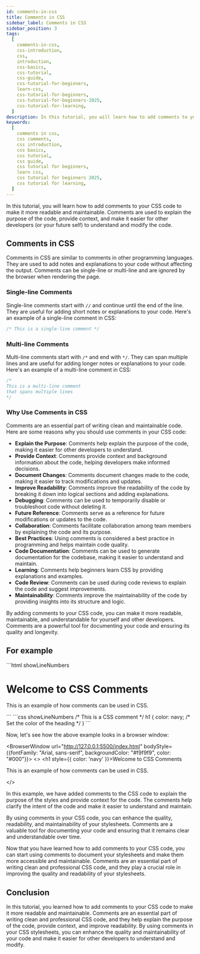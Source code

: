 ```yaml
---
id: comments-in-css
title: Comments in CSS
sidebar_label: Comments in CSS
sidebar_position: 3
tags:
  [
    comments-in-css,
    css-introduction,
    css,
    introduction,
    css-basics,
    css-tutorial,
    css-guide,
    css-tutorial-for-beginners,
    learn-css,
    css-tutorial-for-beginners,
    css-tutorial-for-beginners-2025,
    css-tutorial-for-learning,
  ]
description: In this tutorial, you will learn how to add comments to your CSS code to make it more readable and maintainable.
keywords:
  [
    comments in css,
    css comments,
    css introduction,
    css basics,
    css tutorial,
    css guide,
    css tutorial for beginners,
    learn css,
    css tutorial for beginners 2025,
    css tutorial for learning,
  ]
---
```


In this tutorial, you will learn how to add comments to your CSS code to make it more readable and maintainable. Comments are used to explain the purpose of the code, provide context, and make it easier for other developers (or your future self) to understand and modify the code.

<AdsComponent />

## Comments in CSS

Comments in CSS are similar to comments in other programming languages. They are used to add notes and explanations to your code without affecting the output. Comments can be single-line or multi-line and are ignored by the browser when rendering the page.

### Single-line Comments

Single-line comments start with `//` and continue until the end of the line. They are useful for adding short notes or explanations to your code. Here's an example of a single-line comment in CSS:

```css title="styles.css" showLineNumbers
/* This is a single-line comment */
```

### Multi-line Comments

Multi-line comments start with `/*` and end with `*/`. They can span multiple lines and are useful for adding longer notes or explanations to your code. Here's an example of a multi-line comment in CSS:

```css title="styles.css" showLineNumbers
/*
This is a multi-line comment
that spans multiple lines
*/
```

### Why Use Comments in CSS

Comments are an essential part of writing clean and maintainable code. Here are some reasons why you should use comments in your CSS code:

- **Explain the Purpose**: Comments help explain the purpose of the code, making it easier for other developers to understand.
- **Provide Context**: Comments provide context and background information about the code, helping developers make informed decisions.
- **Document Changes**: Comments document changes made to the code, making it easier to track modifications and updates.
- **Improve Readability**: Comments improve the readability of the code by breaking it down into logical sections and adding explanations.  
- **Debugging**: Comments can be used to temporarily disable or troubleshoot code without deleting it.
- **Future Reference**: Comments serve as a reference for future modifications or updates to the code.
- **Collaboration**: Comments facilitate collaboration among team members by explaining the code and its purpose.
- **Best Practices**: Using comments is considered a best practice in programming and helps maintain code quality.
- **Code Documentation**: Comments can be used to generate documentation for the codebase, making it easier to understand and maintain.
- **Learning**: Comments help beginners learn CSS by providing explanations and examples.
- **Code Review**: Comments can be used during code reviews to explain the code and suggest improvements.
- **Maintainability**: Comments improve the maintainability of the code by providing insights into its structure and logic.

By adding comments to your CSS code, you can make it more readable, maintainable, and understandable for yourself and other developers. Comments are a powerful tool for documenting your code and ensuring its quality and longevity.

<AdsComponent />

## For example

<Tabs>
    <TabItem value="html" label="index.html">
        ```html showLineNumbers
        <!DOCTYPE html>
        <html>
        <head>
            <title>Comments in CSS Example</title>
            <link rel="stylesheet" href="styles.css">
        </head>
        <body>
            <h1>Welcome to CSS Comments</h1>
            <p>This is an example of how comments can be used in CSS.</p>
        </body>
        </html>
        ```
    </TabItem>
    <TabItem value="css" label="styles.css">
        ```css showLineNumbers
        /* This is a CSS comment */
        h1 {
            color: navy; /* Set the color of the heading */
        }
        ```
    </TabItem>
</Tabs>

Now, let's see how the above example looks in a browser window:

<BrowserWindow url="http://127.0.0.1:5500/index.html" bodyStyle={{fontFamily: "Arial, sans-serif", backgroundColor: "#f9f9f9", color: "#000"}}>
       <>
        <h1 style={{ color: 'navy' }}>Welcome to CSS Comments</h1>
        <p>This is an example of how comments can be used in CSS.</p>
       </>
</BrowserWindow>

In this example, we have added comments to the CSS code to explain the purpose of the styles and provide context for the code. The comments help clarify the intent of the code and make it easier to understand and maintain.

By using comments in your CSS code, you can enhance the quality, readability, and maintainability of your stylesheets. Comments are a valuable tool for documenting your code and ensuring that it remains clear and understandable over time.

Now that you have learned how to add comments to your CSS code, you can start using comments to document your stylesheets and make them more accessible and maintainable. Comments are an essential part of writing clean and professional CSS code, and they play a crucial role in improving the quality and readability of your stylesheets.

## Conclusion

In this tutorial, you learned how to add comments to your CSS code to make it more readable and maintainable. Comments are an essential part of writing clean and professional CSS code, and they help explain the purpose of the code, provide context, and improve readability. By using comments in your CSS stylesheets, you can enhance the quality and maintainability of your code and make it easier for other developers to understand and modify.